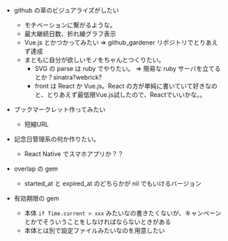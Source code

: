 - github の草のビジュアライズがしたい
  - モチベーションに繋がるような。
  - 最大継続日数、折れ線グラフ表示
  - Vue.js とかつかってみたい => github_gardener リポジトリでとりあえず達成
  - まともに自分が欲しいモノをちゃんとつくりたい。
    - SVG の parse は ruby でやりたい。 => 簡易な ruby サーバを立てるとか？sinatra?webrick?
    - front は React か Vue.js。React の方が単純に書いていて好きなのと、とりあえず最低限Vue.js試したので、Reactでいいかな。。

- ブックマークレット作ってみたい
  - 短縮URL
- 記念日管理系の何か作りたい。
  - React Native でスマホアプリか？？
- overlap の gem
  - started_at と expired_at のどちらかが nil でもいけるバージョン
- 有効期限の gem
  - 本体 `if Time.current > xxx` みたいなの書きたくないが、キャンペーンとかでそういうことをしなければならないときがある
  - 本体とは別で設定ファイルみたいなのを用意したい
